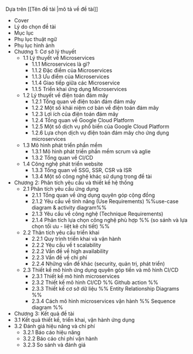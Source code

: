 Dựa trên [[Tên đề tài |mô tả về đề tài]]
- Cover
- Lý do chọn đề tài
- Mục lục
- Phụ lục thuật ngữ
- Phụ lục hình ảnh
-  Chương 1: Cơ sở lý thuyết
	-  1.1 Lý thuyết về Microservices
		-  1.1.1 Microservices là gì?
		-  1.1.2 Đặc điểm của Microservices
		-  1.1.3 Ưu điểm của Microservices
		-  1.1.4 Giao tiếp giữa các Microservice
		-  1.1.5 Triển khai ứng dụng Microservices
	-  1.2 Lý thuyết về điện toán đám mây
		-  1.2.1 Tổng quan về điện toán đám đám mây
		-  1.2.2 Một số khái niệm cơ bản về điện toán đám mây
		-  1.2.3 Lợi ích của điện toán đám mây
		-  1.2.4 Tổng quan về Google Cloud Platform
		-  1.2.5 Một số dịch vụ phổ biến của Google Cloud Platform
		-  1.2.6 Lựa chọn dịch vụ điện toán đám mây cho ứng dụng microservices
	-  1.3 Mô hình phát triển phần mềm
		-  1.3.1 Mô hình phát triền phần mềm scrum và aglie
		-  1.3.2 Tổng quan về CI/CD
	- 1.4 Công nghệ phát triển website
		-  1.3.3 Tổng quan về SSG, SSR, CSR và ISR
		-  1.3.4 Một số công nghệ khác sử dụng trong đề tài
-  Chương 2: Phân tích yêu cầu và thiết kế hệ thống
	-  2.1 Phân tích yêu cầu ứng dụng
		-  2.1.1 Tổng quan về ứng dụng quyên góp cộng đồng
		-  2.1.2 Yêu cầu về tính năng (Use Requirements) %%use-case diagram & activity diagram%% 
		-  2.1.3 Yêu cầu về công nghệ (Technique Requirements)
		-  2.1.4 Phân tích lựa chọn công nghệ phù hợp %% (so sánh và lựa chọn tối ưu - liệt kê chi tiết) %%
	- 2.2 Thân tích yêu cầu triển khai 
		-  2.2.1 Quy trình triển khai và vận hành
		-  2.2.2 Yêu cầu về t scalability
		-  2.2.2 Vấn đề về high availability
		-  2.2.3 Vấn đề về chi phí
		-  2.2.4 Những vấn đề khác (security, quản trị, phát triển)
	-  2.3 Thiết kế mô hình ứng dụng quyên góp tiền và mô hình CI/CD
		-  2.3.1 Thiết kế mô hình microservices
		-  2.3.2 Thiết kế mô hình CI/CD %% Github action %%
		-  2.3.3 Thiết kế cơ sở dữ liệu %% Entity Relationship Diagrams %%
		-  2.3.4 Cách mô hình microservices vận hành %% Sequence diagram %%
-  Chương 3: Kết quả đề tài
-  3.1 Kết quả thiết kế, triển khai, vận hành ứng dụng
-  3.2 Đánh giá hiệu năng và chi phí
	-  3.2.1 Báo cáo hiệu năng
	-  3.2.2 Báo cáo chi phí vận hành
	-  3.2.3 So sánh và đánh giá
